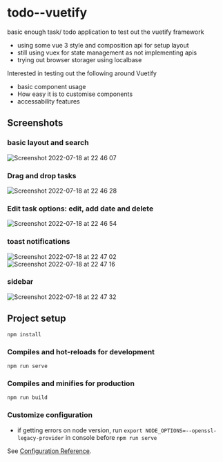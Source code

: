 # todo--vuetify

basic enough task/ todo application to test out the vuetify framework

- using some vue 3 style and composition api for setup layout
- still using vuex for state management as not implementing apis
- trying out browser storager using localbase

Interested in testing out the following around Vuetify

- basic component usage
- How easy it is to customise components
- accessability features


## Screenshots

### basic layout and search
![Screenshot 2022-07-18 at 22 46 07](https://user-images.githubusercontent.com/13380603/179623253-ac0904a2-6732-4b16-b876-bc964929d653.png)

### Drag and drop tasks 
![Screenshot 2022-07-18 at 22 46 28](https://user-images.githubusercontent.com/13380603/179623263-d9e657c3-4397-48e5-974b-fd10eb3baa27.png)

### Edit task options: edit, add date and delete
![Screenshot 2022-07-18 at 22 46 54](https://user-images.githubusercontent.com/13380603/179623269-438791f9-28a3-4e66-b646-fe165b6acf4b.png)

### toast notifications
![Screenshot 2022-07-18 at 22 47 02](https://user-images.githubusercontent.com/13380603/179623314-daabee00-4fc0-43c7-8c3e-16b65a654c5d.png)
![Screenshot 2022-07-18 at 22 47 16](https://user-images.githubusercontent.com/13380603/179623332-7a2e6d43-9b03-4d10-9620-acd6c9b7a986.png)

### sidebar 
![Screenshot 2022-07-18 at 22 47 32](https://user-images.githubusercontent.com/13380603/179623355-def817c5-35f3-4a17-abd8-98324fa7c8ac.png)


## Project setup

```
npm install
```

### Compiles and hot-reloads for development

```
npm run serve
```

### Compiles and minifies for production

```
npm run build
```

### Customize configuration


* if getting errors on node version, run `export NODE_OPTIONS=--openssl-legacy-provider` in console before `npm run serve` 

See [Configuration Reference](https://cli.vuejs.org/config/).

